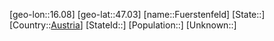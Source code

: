 ﻿---
location: [47.03,16.08]
type: City
tags:
- geo/City


SpocWebEntityId: 30321
isDeleted: false
confidential: public

---
[geo-lon::16.08]
[geo-lat::47.03]
[name::Fuerstenfeld]
[State::]
[Country::[Austria](geo/Continent/Europe/Austria.md)]
[StateId::]
[Population::]
[Unknown::]

